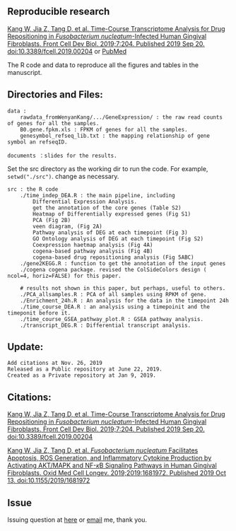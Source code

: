 ## Reproducible research

[Kang W, Jia Z, Tang D, et al. Time-Course Transcriptome Analysis for Drug Repositioning in *Fusobacterium nucleatum*-Infected Human Gingival Fibroblasts. Front Cell Dev Biol. 2019;7:204. Published 2019 Sep 20. doi:10.3389/fcell.2019.00204](https://www.frontiersin.org/articles/10.3389/fcell.2019.00204/full) or [PubMed](http://www.ncbi.nlm.nih.gov/pmc/articles/pmc6771468/)

The R code and data to reproduce all the figures and tables in the manuscript.

## Directories and Files:

    data : 
        rawdata_fromWenyanKang/.../GeneExpression/ : the raw read counts of genes for all the samples.
        B0.gene.fpkm.xls : FPKM of genes for all the samples.
        genesymbol_refseq_lib.txt : the mapping relationship of gene symbol an refseqID.

    documents ：slides for the results. 

Set the src directory as the working dir to run the code. For example, `setwd("./src")`. change as necessary.

    src : the R code
        ./time_indep_DEA.R : the main pipeline, including
            Differential Expression Analysis. 
            get the annotation of the core genes (Table S2)
            Heatmap of Differentially expressed genes (Fig S1)
            PCA (Fig 2B) 
            veen diagram, (Fig 2A) 
            Pathway analysis of DEG at each timepoint (Fig 3) 
            GO Ontology analysis of DEG at each timepoint (Fig S2) 
            Coexpression haetmap analysis (Fig 4A) 
            cogena-based pathway analysis (Fig 4B) 
            cogena-based drug repositioning analysis (Fig 5ABC) 
        ./gene2KEGG.R : function to get the annotation of the input genes
        ./cogena cogena package. revised the ColSideColors design ( ncol=4, horiz=FALSE) for this paper.

        # results not shown in this paper, but perhaps, useful to others.
        ./PCA_allsamples.R : PCA of all samples using RPKM of gene.
        ./Enrichment_24h.R : An analysis for the data in the timepoint 24h
        ./time_course_DEA.R : an analysis using a timepoinit and the timeponit before it.
        ./time_course_GSEA_pathway_plot.R : GSEA pathway analysis.
        ./transcript_DEG.R : Differential transcript analysis.

## Update:

    Add citations at Nov. 26, 2019
    Released as a Public repository at June 22, 2019.
    Created as a Private repository at Jan 9, 2019.

## Citations:
   [Kang W, Jia Z, Tang D, et al. Time-Course Transcriptome Analysis for Drug Repositioning in *Fusobacterium nucleatum*-Infected Human Gingival Fibroblasts. Front Cell Dev Biol. 2019;7:204. Published 2019 Sep 20. doi:10.3389/fcell.2019.00204](https://www.frontiersin.org/articles/10.3389/fcell.2019.00204/full)

   [Kang W, Jia Z, Tang D, et al. *Fusobacterium nucleatum* Facilitates Apoptosis, ROS Generation, and Inflammatory Cytokine Production by Activating AKT/MAPK and NF-*κ*B Signaling Pathways in Human Gingival Fibroblasts. Oxid Med Cell Longev. 2019;2019:1681972. Published 2019 Oct 13. doi:10.1155/2019/1681972](https://www.hindawi.com/journals/omcl/2019/1681972/)

## Issue

Issuing question at [here](https://github.com/zhilongjia/Fn_HGFcell/issues) or [email](zhilongjia#gmail.com) me, thank you.

            